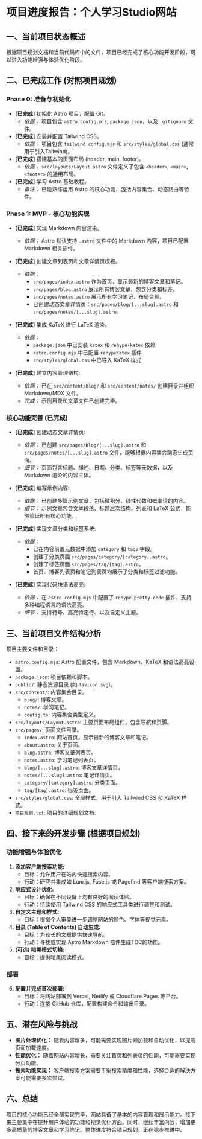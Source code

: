 # 项目进度报告：个人学习Studio网站

## 一、当前项目状态概述

根据项目规划文档和当前代码库中的文件，项目已经完成了核心功能开发阶段，可以进入功能增强与体验优化阶段。

## 二、已完成工作 (对照项目规划)

### Phase 0: 准备与初始化
*   **[已完成]** 初始化 Astro 项目，配置 Git。
    *   *依据：* 项目包含 `astro.config.mjs`, `package.json`，以及 `.gitignore` 文件。
*   **[已完成]** 安装并配置 Tailwind CSS。
    *   *依据：* 项目包含 `tailwind.config.mjs` 和 `src/styles/global.css` (通常用于引入Tailwind)。
*   **[已完成]** 搭建基本的页面布局 (header, main, footer)。
    *   *依据：* `src/layouts/Layout.astro` 文件定义了包含 `<header>`, `<main>`, `<footer>` 的通用布局。
*   **[已完成]** 学习 Astro 基础教程。
    *   *备注：* 已能熟练运用 Astro 的核心功能，包括内容集合、动态路由等特性。

### Phase 1: MVP - 核心功能实现
*   **[已完成]** 实现 Markdown 内容渲染。
    *   *依据：* Astro 默认支持 `.astro` 文件中的 Markdown 内容，项目已配置 Markdown 相关插件。
*   **[已完成]** 创建文章列表页和文章详情页模板。
    *   *依据：* 
        *   `src/pages/index.astro` 作为首页，显示最新的博客文章和笔记。
        *   `src/pages/blog.astro` 展示所有博客文章，包含分类和标签。
        *   `src/pages/notes.astro` 展示所有学习笔记，布局合理。
        *   已创建动态文章详情页：`src/pages/blog/[...slug].astro` 和 `src/pages/notes/[...slug].astro`。
*   **[已完成]** 集成 KaTeX 进行 LaTeX 渲染。
    *   *依据：* 
        *   `package.json` 中已安装 `katex` 和 `rehype-katex` 依赖
        *   `astro.config.mjs` 中已配置 `rehypeKatex` 插件
        *   `src/styles/global.css` 中已导入 KaTeX 样式
    
*  **[已完成]** 建立内容管理结构:
    *   *依据：* 已在 `src/content/blog/` 和 `src/content/notes/` 创建目录并组织 Markdown/MDX 文件。
    *   *完成：* 示例目录和文章文件已创建完毕。

### 核心功能完善 (已完成)

*   **[已完成]** 创建动态文章详情页:
    *   *依据：* 已创建 `src/pages/blog/[...slug].astro` 和 `src/pages/notes/[...slug].astro` 文件，能够根据内容集合动态生成页面。
    *   *细节：* 页面包含标题、描述、日期、分类、标签等元数据，以及 Markdown 渲染的内容主体。

*   **[已完成]** 编写示例内容:
    *   *依据：* 已创建多篇示例文章，包括微积分、线性代数和概率论的内容。
    *   *细节：* 示例文章包含文本段落、标题层次结构、列表和 LaTeX 公式，能够验证所有核心功能。

*   **[已完成]** 实现文章分类和标签系统:
    *   *依据：* 
        *   已在内容前置元数据中添加 `category` 和 `tags` 字段。
        *   创建了分类页面 `src/pages/category/[category].astro`。
        *   创建了标签页面 `src/pages/tag/[tag].astro`。
        *   首页、博客列表页和笔记列表页均展示了分类和标签过滤功能。

*   **[已完成]** 实现代码块语法高亮:
    *   *依据：* 在 `astro.config.mjs` 中配置了 `rehype-pretty-code` 插件，支持多种编程语言的语法高亮。
    *   *细节：* 支持行号、高亮特定行、以及自定义主题。

## 三、当前项目文件结构分析

项目主要文件和目录：
*   `astro.config.mjs`: Astro 配置文件，包含 Markdown、KaTeX 和语法高亮设置。
*   `package.json`: 项目依赖和脚本。
*   `public/`: 静态资源目录 (如 `favicon.svg`)。
*   `src/content/`: 内容集合目录。
    *   `blog/`: 博客文章。
    *   `notes/`: 学习笔记。
    *   `config.ts`: 内容集合类型定义。
*   `src/layouts/Layout.astro`: 主要页面布局组件，包含导航和页脚。
*   `src/pages/`: 页面文件目录。
    *   `index.astro`: 网站首页，显示最新的博客文章和笔记。
    *   `about.astro`: 关于页面。
    *   `blog.astro`: 博客文章列表页。
    *   `notes.astro`: 学习笔记列表页。
    *   `blog/[...slug].astro`: 博客文章详情页。
    *   `notes/[...slug].astro`: 笔记详情页。
    *   `category/[category].astro`: 分类页面。
    *   `tag/[tag].astro`: 标签页面。
*   `src/styles/global.css`: 全局样式，用于引入 Tailwind CSS 和 KaTeX 样式。
*   `项目规划.txt`: 项目的详细规划文档。

## 四、接下来的开发步骤 (根据项目规划)

### 功能增强与体验优化
1.  **添加客户端搜索功能:**
    *   目标：允许用户在站内快速搜索内容。
    *   行动：研究并集成如 Lunr.js, Fuse.js 或 Pagefind 等客户端搜索方案。
2.  **响应式设计优化:**
    *   目标：确保在不同设备上均有良好的阅读体验。
    *   行动：持续使用 Tailwind CSS 的响应式工具类进行调整和测试。
3.  **自定义主题和样式:**
    *   目标：根据个人审美进一步调整网站的颜色、字体等视觉元素。
4.  **目录 (Table of Contents) 自动生成:**
    *   目标：为较长的文章提供快速导航。
    *   行动：寻找或实现 Astro Markdown 插件生成TOC的功能。
5.  **(可选) 暗黑模式切换:**
    *   目标：提供暗黑阅读模式。

### 部署
6.  **配置并完成首次部署:**
    *   目标：将网站部署到 Vercel, Netlify 或 Cloudflare Pages 等平台。
    *   行动：连接 GitHub 仓库，配置构建命令和输出目录。

## 五、潜在风险与挑战
*   **图片处理优化：** 随着内容增多，可能需要实现图片懒加载和自动优化，以提高页面加载速度。
*   **性能优化：** 随着网站内容增长，需要关注首页和列表页的性能，可能需要实现分页功能。
*   **搜索功能实现：** 客户端搜索方案需要平衡搜索精度和性能，选择合适的解决方案可能需要多次尝试。

## 六、总结
项目的核心功能已经全部实现完毕，网站具备了基本的内容管理和展示能力。接下来主要集中在提升用户体验的功能和视觉优化方面。同时，继续丰富内容，增加更多高质量的博客文章和学习笔记。整体进度符合项目规划，正在稳步推进中。